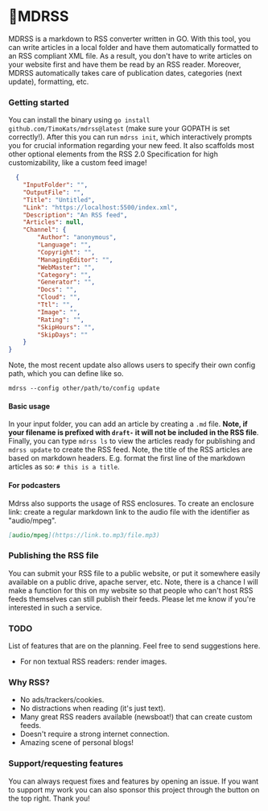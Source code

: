 # 📝MDRSS

MDRSS is a markdown to RSS converter written in GO. With this tool, you can write articles in a local folder and have them automatically formatted to an RSS compliant XML file. As a result, you don't have to write articles on your website first and have them be read by an RSS reader. Moreover, MDRSS automatically takes care of publication dates, categories (next update), formatting, etc.

### Getting started
You can install the binary using `go install github.com/TimoKats/mdrss@latest` (make sure your GOPATH is set correctly!). After this you can run `mdrss init`, which interactively prompts you for crucial information regarding your new feed. It also scaffolds most other optional elements from the RSS 2.0 Specification for high customizability, like a custom feed image!

```JSON
  {
    "InputFolder": "",
    "OutputFile": "",
    "Title": "Untitled",
    "Link": "https://localhost:5500/index.xml",
    "Description": "An RSS feed",
    "Articles": null,
    "Channel": {
        "Author": "anonymous",
        "Language": "",
        "Copyright": "",
        "ManagingEditor": "",
        "WebMaster": "",
        "Category": "",
        "Generator": "",
        "Docs": "",
        "Cloud": "",
        "Ttl": "",
        "Image": "",
        "Rating": "",
        "SkipHours": "",
        "SkipDays": ""
    }
}
```

Note, the most recent update also allows users to specify their own config path, which you can define like so.
```shell
mdrss --config other/path/to/config update
```

#### Basic usage

In your input folder, you can add an article by creating a `.md` file. **Note, if your filename is prefixed with `draft-` it will not be included in the RSS file**. Finally, you can type `mdrss ls` to view the articles ready for publishing and `mdrss update` to create the RSS feed. Note, the title of the RSS articles are based on markdown headers. E.g. format the first line of the markdown articles as so: `# this is a title`.  

#### For podcasters
Mdrss also supports the usage of RSS enclosures. To create an enclosure link: create a regular markdown link to the audio file with the identifier as "audio/mpeg".

```markdown
[audio/mpeg](https://link.to.mp3/file.mp3)
```

### Publishing the RSS file
You can submit your RSS file to a public website, or put it somewhere easily available on a public drive, apache server, etc. Note, there is a chance I will make a function for this on my website so that people who can't host RSS feeds themselves can still publish their feeds. Please let me know if you're interested in such a service.

### TODO
List of features that are on the planning. Feel free to send suggestions here.
 * For non textual RSS readers: render images.

### Why RSS?
 * No ads/trackers/cookies.
 * No distractions when reading (it's just text).
 * Many great RSS readers available (newsboat!) that can create custom feeds.
 * Doesn't require a strong internet connection.
 * Amazing scene of personal blogs!

### Support/requesting features
You can always request fixes and features by opening an issue. If you want to support my work you can also sponsor this project through the button on the top right. Thank you!
